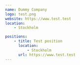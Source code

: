 ```yaml
---
name: Dummy Company
logo: test.png
website: https://www.test.test
location:
    - Stockholm

positions:
    - title: Test position
      location:
          - Stockholm
      url: https://www.test.test
---
```

